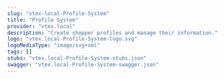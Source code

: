 ```yaml
---
slug: "vtex-local-Profile-System"
title: "Profile System"
provider: "vtex.local"
description: "Create shopper profiles and manage their information."
logo: "vtex.local-Profile-System-logo.svg"
logoMediaType: "image/svg+xml"
tags: []
stubs: "vtex.local-Profile-System-stubs.json"
swagger: "vtex.local-Profile-System-swagger.json"
---
```

